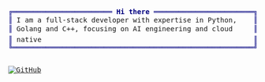<pre style="font-family:Menlo,'DejaVu Sans Mono',consolas,'Courier New',monospace"><span style="color: #000080">╔════════════════════════ </span><span style="color: #000080; font-weight: bold">Hi there</span><span style="color: #000080"> ════════════════════════╗</span> 🤓 <a href="https://javyxu.cn/">Javy Xu</a>                 
<span style="color: #000080">║</span> I am a full-stack developer with expertise in Python,    <span style="color: #000080">║</span> <span style="color: #008080">┣━━ </span>🔧 Full-stack developer
<span style="color: #000080">║</span> Golang and C++, focusing on AI engineering and cloud     <span style="color: #000080">║</span> <span style="color: #008080">┗━━ </span>🌍 GIS                 
<span style="color: #000080">║</span> native                                                   <span style="color: #000080">║</span>                            
<span style="color: #000080">╚══════════════════════════════════════════════════════════╝</span>                            

<p align="left"><a href="https://github.com/javyxu"><img src="https://img.shields.io/github/followers/javyxu.svg?label=GitHub&style=social" alt="GitHub"></a></p>
</pre>
